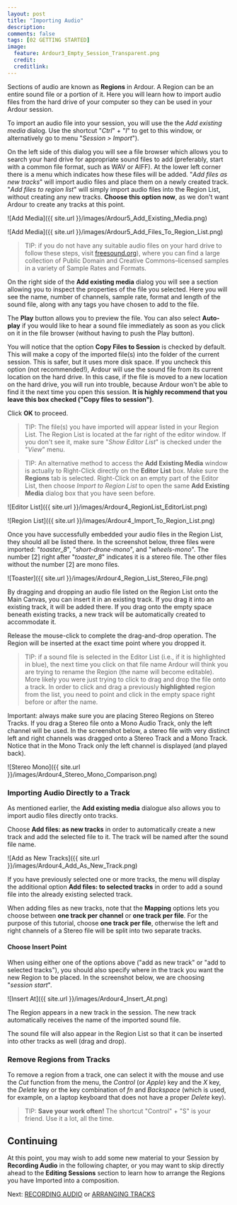 ```yaml
---
layout: post
title: "Importing Audio"
description:
comments: false 
tags: [02 GETTING STARTED]
image:
  feature: Ardour3_Empty_Session_Transparent.png
  credit:  
  creditlink:  
---
```


Sections of audio are known as **Regions** in Ardour. A Region can be an
entire sound file or a portion of it. Here you will learn how to import
audio files from the hard drive of your computer so they can be used in
your Ardour session.

To import an audio file into your session, you will use the the *Add existing media* dialog. Use the shortcut "*Ctrl*" + "*I*" to get to this window, or alternatively go to menu "*Session > Import*").

On the left side of this dialog
you will see a file browser which allows you to search your hard drive
for appropriate sound files to add (preferably, start with a common file
format, such as WAV or AIFF). At the lower left corner there is a menu
which indicates how these files will be added. "*Add files as new
tracks*" will import audio files and place them on a newly created
track. "*Add files to region list*" will simply import audio files into
the Region List, without creating any new tracks. **Choose this option
now**, as we don't want Ardour to create any tracks at this point.

![Add Media]({{ site.url }}/images/Ardour5_Add_Existing_Media.png) 

![Add Media]({{ site.url }}/images/Ardour5_Add_Files_To_Region_List.png) 

> TIP: if you do not have any suitable audio files on your hard drive to
follow these steps, visit
[freesound.org](http://www.freesound.org/)), where you can find a
large collection of Public Domain and Creative Commons–licensed samples in a variety of
Sample Rates and Formats.

On the right side of the **Add existing media** dialog you will see a
section allowing you to inspect the properties of the file you selected.
Here you will see the name, number of channels, sample rate, format and
length of the sound file, along with any tags you have chosen to add to
the file.

The **Play** button allows you to preview the file. You can also select **Auto-play** if you would like to hear a sound file immediately as soon as you click on it in the file browser (without having to push the Play button).

You will notice that the option **Copy Files to Session** is checked by default. This will make a copy of the imported file(s) into the folder of the current session. This
is safer, but it uses more disk space. If you
uncheck this option (not recommended!), Ardour will use the sound file from its current location on
the hard drive. In this case, if the file is moved to a new location on
the hard drive, you will run into trouble, because Ardour won't be able
to find it the next time you open this session. **It is highly recommend
that you leave this box checked ("Copy files to session")**. 

Click **OK** to proceed.

> TIP: The file(s) you have imported will appear listed in your Region List. The Region List is located at the far right of the editor window. If you don't see it, make sure "*Show Editor List*" is checked under the "*View*" menu.

> TIP: An alternative method to access the **Add Existing Media** window is actually to Right-Click directly on the **Editor List** box. Make sure the **Regions** tab is selected. Right-Click on an empty part of the Editor List, then choose *Import to Region List* to open the same **Add Existing Media** dialog box that you have seen before.

![Editor List]({{ site.url }}/images/Ardour4_RegionList_EditorList.png) 

![Region List]({{ site.url }}/images/Ardour4_Import_To_Region_List.png) 

Once you have successfully embedded your audio files in the Region List, they should all be listed there. In the screenshot below, three files were imported: "*toaster\_8*", "*short-drone-mono*", and "*wheels-mono*". The number \[2\] right after "*toaster\_8*" indicates it is a stereo file. The other files without the number \[2\] are mono files.

![Toaster]({{ site.url }}/images/Ardour4_Region_List_Stereo_File.png) 

By dragging and dropping an audio file listed on the Region List onto the Main Canvas, you can insert
it in an existing track. If you drag it into an existing track, it will be added there. If you drag onto the empty space beneath existing tracks, a new track will be automatically created to accommodate it.

Release the mouse-click to complete the drag-and-drop operation. The
Region will be inserted at the exact time point where you dropped it.

> TIP: if a sound file is selected in the Editor List (i.e., if it is highlighted in blue), the next time you click on that file name Ardour will think you are trying to rename the Region (the name will
become editable). More likely you were just trying to click to drag and drop the file onto a track. In order to click and drag a previously **highlighted** region from the list, you need to point and
click in the empty space right before or after the name.

Important: always make sure you are placing Stereo Regions on Stereo
Tracks. If you drag a Stereo file onto a Mono Audio Track, only the left
channel will be used. In the screenshot below, a stereo file with very
distinct left and right channels was dragged onto a Stereo Track and a
Mono Track. Notice that in the Mono Track only the left channel is
displayed (and played back).  

![Stereo Mono]({{ site.url }}/images/Ardour4_Stereo_Mono_Comparison.png) 


### Importing Audio Directly to a Track

As mentioned earlier, the **Add existing media** dialogue also allows you
to import audio files directly onto tracks.

Choose **Add files: as new tracks** in order to automatically create
a new track and add the selected file to it. The track will be named
after the sound file name.

![Add as New Tracks]({{ site.url }}/images/Ardour4_Add_As_New_Track.png) 

If you have previously selected one or more tracks, the menu will display the
additional option **Add files: to selected tracks** in order to add a sound
file into the already existing selected track.

When adding files as new tracks, note that the **Mapping** options lets you choose between **one track per channel** or **one track per file**. For the purpose of this tutorial, choose **one track per file**, otherwise the left and right channels of a Stereo file will be split into two separate tracks.

#### Choose Insert Point

When using either one of the options above ("add as new track" or "add to selected tracks"),
you should also specify where in the track you want the
new Region to be placed. In the screenshot below, we are choosing
"*session start*".

![Insert At]({{ site.url }}/images/Ardour4_Insert_At.png) 

The Region appears in a new track in the session. The new track
automatically receives the name of the imported sound file.

The sound file will also appear in the Region List so that it can be
inserted into other tracks as well (drag and drop).

### Remove Regions from Tracks

To remove a region from a track, one can select it with the mouse and
use the *Cut* function from the menu, the *Control* (or *Apple*) key and
the *X* key, the *Delete* key or the key combination of *fn* and
*Backspace* (which is used, for example, on a laptop keyboard that does
not have a proper *Delete* key).

> TIP: **Save your work often!** The shortcut "Control" + "S" is your friend. Use it a lot, all the time.

Continuing
----------

At this point, you may wish to add some new material to your Session by
**Recording Audio** in the following chapter, or you may want to skip
directly ahead to the **Editing Sessions** section to learn how to
arrange the Regions you have Imported into a composition.

Next: [RECORDING AUDIO](../recording-audio) or [ARRANGING TRACKS](../arranging-tracks)
